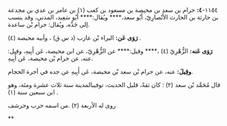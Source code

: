١١٥٤-**٤:** حرام بن سعد بن محيصة بن مسعود بن كعب (١) بن عامر بن عدي بن مجدعة بن حارثة بن الحارث الأَنْصارِيّ، أَبُو سعد،**** ويُقال:**** أَبُو سَعِيد، المدني، وقد ينسب إلى جَدِّه، ويُقال: حرام بْن ساعدة.

**رَوَى عَن:** البراء بْن عازب (د س ق) ، وأبيه محيصة (٤) .

**رَوَى عَنه:** الزُّهْرِيّ (٤) ،**** وقيل:**** عن الزُّهْرِيّ، عن ابن محيصة، عَن أَبِيهِ، وقيل: عنه، عن حرام بْن محيصة، عَن أَبِيهِ.

**وقِيلَ:** عنه، عن حرام بْن سعد بْن محيصة، عَن أَبِيهِ عن جده في أجرة الحجام.

قال مُحَمَّد بْن سعد (٢) : كان ثقةً، قليل الحديث، توفيبالمدينة سنة ثلاث عشرة ومئة، وهو ابن سبعين سنة (١) .

روى له الأربعة (٢) .من اسمه حرب وحرشف

**